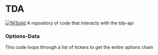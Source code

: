 # TDA
[![N|Solid](https://cldup.com/dTxpPi9lDf.thumb.png)](https://nodesource.com/products/nsolid)
A repository of code that interacts with the tda-api 

### Options-Data
This code loops through a list of tickers to get the entire options chain
